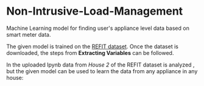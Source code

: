 # Non-Intrusive-Load-Management
Machine Learning model for finding user's appliance level data based on smart meter data.

The given model is trained on the [REFIT dataset](https://pureportal.strath.ac.uk/en/datasets/refit-electrical-load-measurements). Once the dataset is downloaded, the steps from **Extracting Variables** can be followed. 

In the uploaded Ipynb data from *House 2* of the REFIT dataset is analyzed , but the given model can be used to learn the data from any appliance in any house: 
